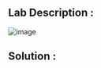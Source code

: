 ## Lab Description :

![image](https://github.com/ananthan05/Portswigger_labs/assets/140697378/6e584794-2f89-4486-b9ef-0550f5dac779)

## Solution :
